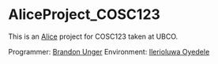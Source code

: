 # AliceProject_COSC123

This is an [Alice](http://www.alice.org/index.php) project for COSC123 taken at UBCO.

Programmer: [Brandon Unger](http://www.facebook.com/brandon.unger.16)
Environment: [Ilerioluwa Oyedele](http://github.com/ilerio)
